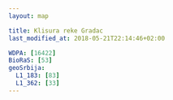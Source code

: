 ```yaml
---
layout: map

title: Klisura reke Gradac
last_modified_at: 2018-05-21T22:14:46+02:00

WDPA: [16422]
BioRaS: [53]
geoSrbija:
  L1_183: [83]
  L1_362: [33]
---
```

